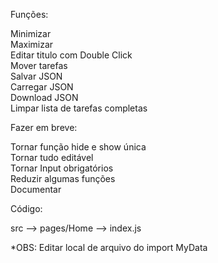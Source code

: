 Funções:

Minimizar\
Maximizar\
Editar titulo com Double Click\
Mover tarefas\
Salvar JSON\
Carregar JSON\
Download JSON\
Limpar lista de tarefas completas

Fazer em breve:

Tornar função hide e show única\
Tornar tudo editável\
Tornar Input obrigatórios\
Reduzir algumas funções\
Documentar

Código:

src --> pages/Home --> index.js

*OBS: Editar local de arquivo do import MyData
